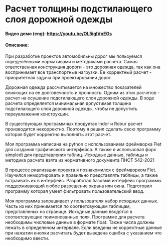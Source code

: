 # Расчет толщины подстилающего слоя дорожной одежды
#### Видео демо (eng):  https://youtu.be/OL5igIVnEOs
#### Описание:
При разработке проектов автомобильны дорог мы пользуемся определёнными нормативами и методиками расчета. Самая ответственная конструкция дороги - это дорожная одежда, так как она воспринимает все транспортные нагрузки. Ее корректный расчет - приоритетная задача при проектировании дорог.

Дорожная одежда рассчитывается на множество показателей влияющих на ее долговечность и прочность. Одним из этих расчетов - расчет на осушение подстилающего слоя дорожной одежды. В ходе расчета определяется минимальная допустимая толщина подстилающего слоя дорожной одежды, чтобы не допустить переувлажения конструкции.

В существующих программных продуктах Indor и Robur расчет производится некорректно. Поэтому я решил  сделать свою программу которая будет корректно выполнять этот расчет.

Моя программа написана на python с использованием фреймворка Flet для создания графического интерфейса. А также я использовал форк simpledt для представления таблиц. Исходные данные, таблицы и методика расчета взята из нормативного документа ПНСТ 542-2021

В процессе риализации проекта я познакомился с фреймворком Flet. Научился инмортировать и правильно представлять таблицы, а также встраивать их в интерфейс. Разработал базовый интерфейс программы поддерживающий любое разрешение экрана или окна. Подготовил программу которая умеет фильтровать пользовательский ввод.

Моя программа запрашивает у пользователя набор исходных данных. Часть из них принимается по соответсвующим таблицам, представленых на странице. Исходные данные вводятся в соответсвующие поименованные поля. Программе для расчета необходимы числовые данные в формате float. Также числа должны лежать в определеном интервале. Если введены не корректные данные при нажатии кнопки расчитать будет выведена ошибка с указанием что необходимо ввести.
